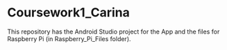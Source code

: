 # Coursework1_Carina

This repository has the Android Studio project for the App and the files for Raspberry Pi (in Raspberry_Pi_Files folder).
